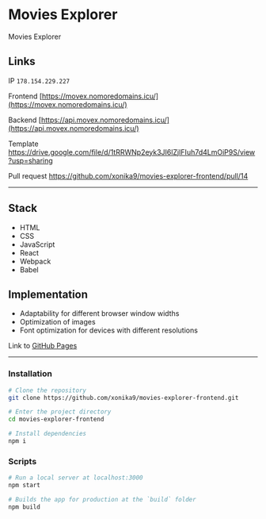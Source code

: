 # Movies Explorer

Movies Explorer

## Links

IP `178.154.229.227`

Frontend [https://movex.nomoredomains.icu/](https://movex.nomoredomains.icu/)

Backend [https://api.movex.nomoredomains.icu/](https://api.movex.nomoredomains.icu/)

Template https://drive.google.com/file/d/1tRRWNp2eyk3JI6lZjIFIuh7d4LmOiP9S/view?usp=sharing

Pull request https://github.com/xonika9/movies-explorer-frontend/pull/14

***

## Stack

* HTML
* CSS
* JavaScript
* React
* Webpack
* Babel

## Implementation

* Adaptability for different browser window widths
* Optimization of images
* Font optimization for devices with different resolutions

Link to [GitHub Pages](https://xonika9.github.io/movies-explorer-frontend/)

***
### Installation

```bash
# Clone the repository
git clone https://github.com/xonika9/movies-explorer-frontend.git

# Enter the project directory
cd movies-explorer-frontend

# Install dependencies
npm i
```

### Scripts

```bash
# Run a local server at localhost:3000
npm start

# Builds the app for production at the `build` folder
npm build